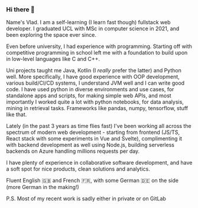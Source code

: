 ### Hi there 👋

Name's Vlad. I am a self-learning (I learn fast though) fullstack web developer. I graduated UCL with MSc in computer science in 2021, and been exploring the space ever since. 

Even before university, I had experience with programming. Starting off with competitive programming in school left me with a foundation to build upon in low-level languages like C and C++. 

Uni projects taught me Java, Kotlin (I _really_ prefer the latter) and Python well. More specifically, I have good experience with OOP development, various build/CI/CD systems, I understand JVM well and I can write good code. I have used python in diverse environments and use cases, for standalone apps and scripts, for making simple web APIs, and most importantly I worked quite a lot with python notebooks, for data analysis, mining in retrieval tasks. Frameworks like pandas, numpy, tensorflow, stuff like that. 

Lately (in the past 3 years as time flies fast) I've been working all across the spectrum of modern web development - starting from frontend (JS/TS, React stack with some experiments in Vue and Svelte), complimenting it with backend development as well using Node.js, building serverless backends on Azure handling millions requests per day.

I have plenty of experience in collaborative software development, and have a soft spot for nice products, clean solutions and analytics. 

Fluent English 🇬🇧 and French 🇫🇷, with some German 🇩🇪 on the side (more German in the making!)

P.S. Most of my recent work is sadly either in private or on GitLab
